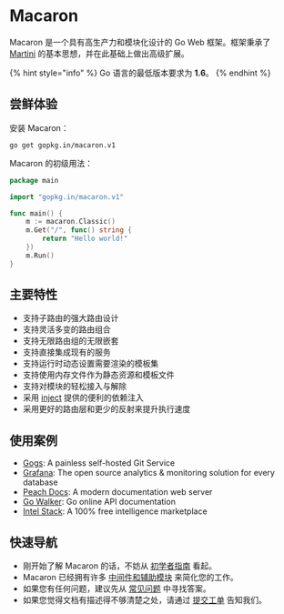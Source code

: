 # Macaron

Macaron 是一个具有高生产力和模块化设计的 Go Web 框架。框架秉承了 [Martini](https://github.com/go-martini/martini) 的基本思想，并在此基础上做出高级扩展。

{% hint style="info" %} 
Go 语言的最低版本要求为 **1.6**。
{% endhint %}

## 尝鲜体验

安装 Macaron：

	go get gopkg.in/macaron.v1

Macaron 的初级用法：

```go
package main

import "gopkg.in/macaron.v1"

func main() {
	m := macaron.Classic()
	m.Get("/", func() string {
		return "Hello world!"
	})
	m.Run()
}
```

## 主要特性

- 支持子路由的强大路由设计
- 支持灵活多变的路由组合
- 支持无限路由组的无限嵌套
- 支持直接集成现有的服务
- 支持运行时动态设置需要渲染的模板集
- 支持使用内存文件作为静态资源和模板文件
- 支持对模块的轻松接入与解除
- 采用 [inject](https://github.com/codegangsta/inject) 提供的便利的依赖注入
- 采用更好的路由层和更少的反射来提升执行速度

## 使用案例

- [Gogs](https://gogs.io): A painless self-hosted Git Service
- [Grafana](http://grafana.org/): The open source analytics & monitoring solution for every database
- [Peach Docs](https://peachdocs.org): A modern documentation web server
- [Go Walker](https://gowalker.org): Go online API documentation
- [Intel Stack](https://intelstack.com/): A 100% free intelligence marketplace

## 快速导航

- 刚开始了解 Macaron 的话，不妨从 [初学者指南](starter_guide.md) 看起。
- Macaron 已经拥有许多 [中间件和辅助模块](./middlewares/README.md) 来简化您的工作。
- 如果您有任何问题，建议先从 [常见问题](faqs.md) 中寻找答案。
- 如果您觉得文档有描述得不够清楚之处，请通过 [提交工单](https://github.com/go-macaron/docs/issues) 告知我们。
